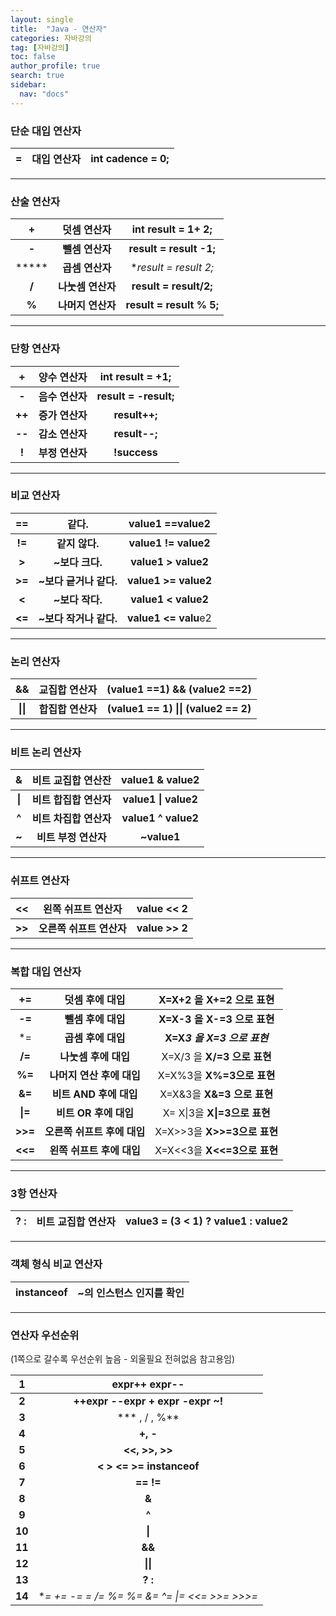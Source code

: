 ```yaml
---
layout: single
title:  "Java - 연산자"
categories: 자바강의
tag: [자바강의]
toc: false
author_profile: true
search: true
sidebar:
  nav: "docs"
---
```

### 단순 대입 연산자

|  =   | 대입 연산자 | int cadence = 0; |
| :--: | :---------: | :--------------: |




------

### 산술 연산자

|   +   |    덧셈 연산자    |    int result = 1+ 2;    |
| :---: | :---------------: | :----------------------: |
| **-** |  **뺄셈 연산자**  | **result = result -1;**  |
| ***** |  **곱셈 연산자**  | **result = result *2;**  |
| **/** | **나눗셈 연산자** |  **result = result/2;**  |
| **%** | **나머지 연산자** | **result = result % 5;** |

------

### 단항 연산자

|   +    |   양수 연산자   |   int result = +1;    |
| :----: | :-------------: | :-------------------: |
| **-**  | **음수 연산자** | **result = -result;** |
| **++** | **증가 연산자** |     **result++;**     |
| **--** | **감소 연산자** |     **result--;**     |
| **!**  | **부정 연산자** |     **!success**      |

------

### 비교 연산자

|   ==   |         같다.          |   value1 ==value2    |
| :----: | :--------------------: | :------------------: |
| **!=** |     **같지 않다.**     | **value1 != value2** |
| **>**  |    **~보다 크다.**     | **value1 > value2**  |
| **>=** | **~보다 긑거나 같다.** | **value1 >= value2** |
| **<**  |    **~보다 작다.**     | **value1 < value2**  |
| **<=** | **~보다 작거나 같다.** | **value1 <= valu**e2 |

------

### 논리 연산자

|    &&    |   교집합 연산자   |     (value1 ==1) && (value2 ==2)     |
| :------: | :---------------: | :----------------------------------: |
| **\|\|** | **합집합 연산자** | **(value1 == 1) \|\| (value2 == 2)** |

------

### 비트 논리 연산자

|   &    | **비트 교집합 연산잔** | **value1 & value2**  |
| :----: | :--------------------: | :------------------: |
| **\|** | **비트 합집합 연산자** | **value1 \| value2** |
| **^**  | **비트 차집합 연산자** | **value1 ^ value2**  |
| **~**  |  **비트 부정 연산자**  |     **~value1**      |

------

### 쉬프트 연산자

|   <<   |  **왼쪽 쉬프트 연산자**  | **value << 2** |
| :----: | :----------------------: | :------------: |
| **>>** | **오른쪽 쉬프트 연산자** | **value >> 2** |

------

### 복합 대입 연산자

| **+=**  |     **덧셈 후에 대입**      |   **X=X+2 을 X+=2 으로 표현**   |
| :-----: | :-------------------------: | :-----------------------------: |
| **-=**  |     **뺄셈 후에 대입**      |   **X=X-3 을 X-=3 으로 표현**   |
|   *=    |     **곱셈 후에 대입**      | **X=X*3 을 **X*=3 으로 표현**** |
| **/=**  |    **나눗셈 후에 대입**     |   X=X/3 을 **X/=3 으로 표현**   |
| **%=**  |  **나머지 연산 후에 대입**  |    X=X%3을 **X%=3으로 표현**    |
| **&=**  |   **비트 AND 후에 대입**    |   X=X&3을 **X&=3 으로 표현**    |
| **\|=** |    **비트 OR 후에 대입**    |  X= X\|3을 **X\|=3으로 표현**   |
| **>>=** | **오른쪽 쉬프트 후에 대입** |   X=X>>3을 **X>>=3으로 표현**   |
| **<<=** |  **왼쪽 쉬프트 후에 대입**  |   X=X<<3을 **X<<=3으로 표현**   |

------

### 3항 연산자

| ? :  | 비트 교집합 연산자 | value3 = (3 < 1) ? value1 : value2 |
| :--: | :----------------: | :--------------------------------: |

------

### 객체 형식 비교 연산자

| instanceof | ~의 인스턴스 인지를 확인 |
| :--------: | :----------------------: |

------

### 연산자 우선순위

(1쪽으로 갈수록 우선순위 높음 - 외울필요 전혀없음 참고용임)

|   1    |                 expr++ expr--                  |
| :----: | :--------------------------------------------: |
| **2**  |       **++expr --expr + expr -expr ~!**        |
| **3**  |                 *** , / , %**                  |
| **4**  |                    **+, -**                    |
| **5**  |                 **<<, >>, >>**                 |
| **6**  |            **< > <= >= instanceof**            |
| **7**  |                   **== !=**                    |
| **8**  |                     **&**                      |
| **9**  |                     **^**                      |
| **10** |                     **\|**                     |
| **11** |                     **&&**                     |
| **12** |                    **\|\|**                    |
| **13** |                    **? :**                     |
| **14** | **= += -= *= /= %= %= &= ^= \|= <<= >>= >>>=** |

